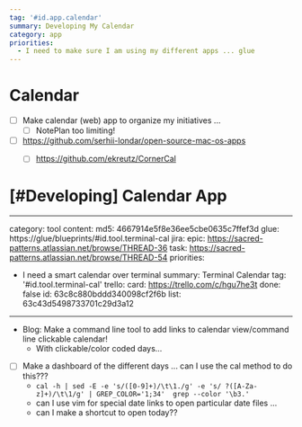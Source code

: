 ```yaml
---
tag: '#id.app.calendar'
summary: Developing My Calendar
category: app
priorities:
  - I need to make sure I am using my different apps ... glue
---
```


# Calendar
- [ ] Make calendar (web) app to organize my initiatives ... 
	- [ ] NotePlan too limiting!
- [ ] https://github.com/serhii-londar/open-source-mac-os-apps
	- [ ] https://github.com/ekreutz/CornerCal


# [#Developing] Calendar App



---
category: tool
content:
  md5: 4667914e5f8e36ee5cbe0635c7ffef3d
glue: https://glue/blueprints/#id.tool.terminal-cal
jira:
  epic: https://sacred-patterns.atlassian.net/browse/THREAD-36
  task: https://sacred-patterns.atlassian.net/browse/THREAD-54
priorities:
  - I need a smart calendar over terminal
summary: Terminal Calendar
tag: '#id.tool.terminal-cal'
trello:
  card: https://trello.com/c/hgu7he3t
  done: false
  id: 63c8c880bddd340098cf2f6b
  list: 63c43d5498733701c29d3a12
---

- Blog: Make a command line tool to add links to calendar view/command line clickable calendar!
	- With clickable/color coded days…


- [ ] Make a dashboard of the different days ... can I use the cal method to do this???
	- `cal -h | sed -E -e 's/([0-9]+)/\t\1./g' -e 's/ ?([A-Za-z]+)/\t\1/g' | GREP_COLOR='1;34'  grep --color '\b3.'`
	- can I use vim for special date links to open particular date files ...
	- can I make a shortcut to open today??
